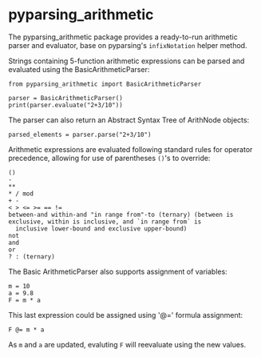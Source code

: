 # pyparsing_arithmetic

The pyparsing_arithmetic package provides a ready-to-run arithmetic parser and evaluator, base on pyparsing's 
`infixNotation` helper method.

Strings containing 5-function arithmetic expressions can be parsed and evaluated using the BasicArithmeticParser:

    from pyparsing_arithmetic import BasicArithmeticParser
    
    parser = BasicArithmeticParser()
    print(parser.evaluate("2+3/10"))

The parser can also return an Abstract Syntax Tree of ArithNode objects:

    parsed_elements = parser.parse("2+3/10")

Arithmetic expressions are evaluated following standard rules for operator precedence, allowing for use of parentheses `()`'s 
to override:

    ()
    -
    **
    * / mod
    + -
    < > <= >= == !=
    between-and within-and "in range from"-to (ternary) (between is exclusive, within is inclusive, and `in range from` is
      inclusive lower-bound and exclusive upper-bound)
    not
    and
    or
    ? : (ternary)

The Basic ArithmeticParser also supports assignment of variables:

    m = 10
    a = 9.8
    F = m * a

This last expression could be assigned using '@=' formula assignment:

    F @= m * a

As `m` and `a` are updated, evaluting `F` will reevaluate using the new values.

